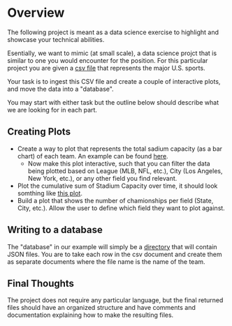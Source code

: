 # Overview

The following project is meant as a data science exercise to highlight and showcase your technical abilities.

Esentially, we want to mimic (at small scale), a data science projct that is similar to one you would encounter for the position. For this particular project you are given a [csv file](./sports-teams.csv) that represents the major U.S. sports.

Your task is to ingest this CSV file and create a couple of interactive plots, and move the data into a "database".

You may start with either task but the outline below should describe what we are looking for in each part.

## Creating Plots

- Create a way to plot that represents the total sadium capacity (as a bar chart) of each team. An example can be found [here](./plots/stadium-capacity.pdf).
  - Now make this plot interactive, such that you can filter the data being plotted based on League (MLB, NFL, etc.), City (Los Angeles, New York, etc.), or any other field you find relevant.
- Plot the cumulative sum of Stadium Capacity over time, it should look somthing like [this plot](./plots/total-capacity.pdf).
- Build a plot that shows the number of chamionships per field (State, City, etc.). Allow the user to define which field they want to plot against.

## Writing to a database

The "database" in our example will simply be a [directory](./directory) that will contain JSON files. You are to take each row in the csv document and create them as separate documents where the file name is the name of the team.

## Final Thoughts

The project does not require any particular language, but the final returned files should have an organized structure and have comments and documentation explaining how to make the resulting files.
